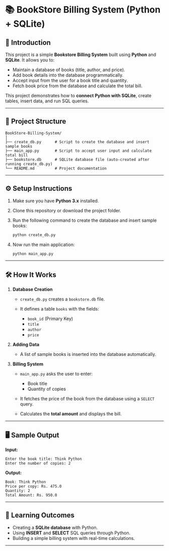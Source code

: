 # 📚 BookStore Billing System (Python + SQLite)

## 📖 Introduction

This project is a simple **Bookstore Billing System** built using **Python** and **SQLite**.
It allows you to:

* Maintain a database of books (title, author, and price).
* Add book details into the database programmatically.
* Accept input from the user for a book title and quantity.
* Fetch book price from the database and calculate the total bill.

This project demonstrates how to **connect Python with SQLite**, create tables, insert data, and run SQL queries.

---

## 📂 Project Structure

```
BookStore-Billing-System/
│
├── create_db.py      # Script to create the database and insert sample books
├── main_app.py       # Script to accept user input and calculate total bill
├── bookstore.db      # SQLite database file (auto-created after running create_db.py)
└── README.md         # Project documentation
```

---

## ⚙️ Setup Instructions

1. Make sure you have **Python 3.x** installed.
2. Clone this repository or download the project folder.
3. Run the following command to create the database and insert sample books:

   ```bash
   python create_db.py
   ```
4. Now run the main application:

   ```bash
   python main_app.py
   ```

---

## 🛠️ How It Works

1. **Database Creation**

   * `create_db.py` creates a `bookstore.db` file.
   * It defines a table `books` with the fields:

     * `book_id` (Primary Key)
     * `title`
     * `author`
     * `price`

2. **Adding Data**

   * A list of sample books is inserted into the database automatically.

3. **Billing System**

   * `main_app.py` asks the user to enter:

     * Book title
     * Quantity of copies
   * It fetches the price of the book from the database using a `SELECT` query.
   * Calculates the **total amount** and displays the bill.

---

## 🖥️ Sample Output

**Input:**

```
Enter the book title: Think Python
Enter the number of copies: 2
```

**Output:**

```
Book: Think Python
Price per copy: Rs. 475.0
Quantity: 2
Total Amount: Rs. 950.0
```

---

## 🎯 Learning Outcomes

* Creating a **SQLite database** with Python.
* Using **INSERT** and **SELECT** SQL queries through Python.
* Building a simple billing system with real-time calculations.

---
